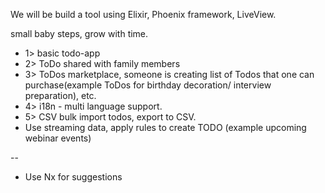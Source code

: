 We will be build a tool using Elixir, Phoenix framework, LiveView.

small baby steps, grow with time.

- 1> basic todo-app
- 2> ToDo shared with family members
- 3> ToDos marketplace, someone is creating list of Todos that one can purchase(example ToDos for birthday decoration/ interview preparation), etc.
- 4> i18n - multi language support.
- 5> CSV bulk import todos, export to CSV.
- Use streaming data, apply rules to create TODO (example upcoming webinar
  events)

--
- Use Nx for suggestions
